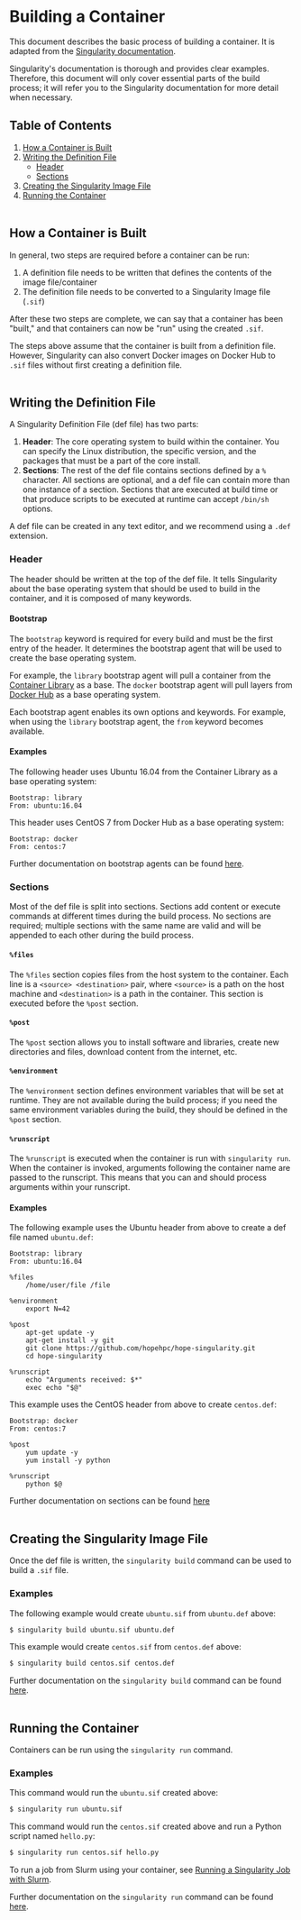 # Building a Container
This document describes the basic process of building a container. It is adapted from the [Singularity documentation](https://sylabs.io/guides/3.3/user-guide/index.html).

Singularity's documentation is thorough and provides clear examples. Therefore, this document will only cover essential parts of the build process; it will refer you to the Singularity documentation for more detail when necessary.

## Table of Contents
1. [How a Container is Built](#how-a-container-is-built)
2. [Writing the Definition File](#writing-the-definition-file)
    + [Header](#header)
    + [Sections](#sections)
3. [Creating the Singularity Image File](#creating-the-singularity-image-file)
4. [Running the Container](#running-the-container)</br></br>

## How a Container is Built
In general, two steps are required before a container can be run:
1. A definition file needs to be written that defines the contents of the image file/container
2. The definition file needs to be converted to a Singularity Image file (`.sif`)

After these two steps are complete, we can say that a container has been "built," and that containers can now be "run" using the created `.sif`.

The steps above assume that the container is built from a definition file. However, Singularity can also convert Docker images on Docker Hub to `.sif` files without first creating a definition file.
</br></br>

## Writing the Definition File
A Singularity Definition File (def file) has two parts:
1. **Header**: The core operating system to build within the container. You can specify the Linux distribution, the specific version, and the packages that must be a part of the core install.
2. **Sections**: The rest of the def file contains sections defined by a `%` character. All sections are optional, and a def file can contain more than one instance of a section. Sections that are executed at build time or that produce scripts to be executed at runtime can accept `/bin/sh` options.

A def file can be created in any text editor, and we recommend using a `.def` extension.

### Header
The header should be written at the top of the def file. It tells Singularity about the base operating system that should be used to build in the container, and it is composed of many keywords.

#### Bootstrap
The `bootstrap` keyword is required for every build and must be the first entry of the header. It determines the bootstrap agent that will be used to create the base operating system.

For example, the `library` bootstrap agent will pull a container from the [Container Library](https://cloud.sylabs.io/library) as a base. The `docker` bootstrap agent will pull layers from [Docker Hub](https://hub.docker.com) as a base operating system.

Each bootstrap agent enables its own options and keywords. For example, when using the `library` bootstrap agent, the `from` keyword becomes available.

#### Examples
The following header uses Ubuntu 16.04 from the Container Library as a base operating system:
```
Bootstrap: library
From: ubuntu:16.04
```

This header uses CentOS 7 from Docker Hub as a base operating system:
```
Bootstrap: docker
From: centos:7
```

Further documentation on bootstrap agents can be found [here](https://sylabs.io/guides/3.3/user-guide/appendix.html#buildmodules).

### Sections
Most of the def file is split into sections. Sections add content or execute commands at different times during the build process. No sections are required; multiple sections with the same name are valid and will be appended to each other during the build process.

#### `%files`
The `%files` section copies files from the host system to the container. Each line is a `<source> <destination>` pair, where `<source>` is a path on the host machine and `<destination>` is a path in the container. This section is executed before the `%post` section.

#### `%post`
The `%post` section allows you to install software and libraries, create new directories and files, download content from the internet, etc.

#### `%environment`
The `%environment` section defines environment variables that will be set at runtime. They are not available during the build process; if you need the same environment variables during the build, they should be defined in the `%post` section.

#### `%runscript`
The `%runscript` is executed when the container is run with `singularity run`. When the container is invoked, arguments following the container name are passed to the runscript. This means that you can and should process arguments within your runscript.

#### Examples
The following example uses the Ubuntu header from above to create a def file named `ubuntu.def`:
```
Bootstrap: library
From: ubuntu:16.04

%files
    /home/user/file /file
    
%environment
    export N=42
    
%post
    apt-get update -y
    apt-get install -y git
    git clone https://github.com/hopehpc/hope-singularity.git
    cd hope-singularity
    
%runscript
    echo "Arguments received: $*"
    exec echo "$@"
```

This example uses the CentOS header from above to create `centos.def`:
```
Bootstrap: docker
From: centos:7

%post
    yum update -y
    yum install -y python
    
%runscript
    python $@
```

Further documentation on sections can be found [here](https://sylabs.io/guides/3.3/user-guide/definition_files.html#sections)</br></br>

## Creating the Singularity Image File
Once the def file is written, the `singularity build` command can be used to build a `.sif` file.

### Examples
The following example would create `ubuntu.sif` from `ubuntu.def` above:
```bash
$ singularity build ubuntu.sif ubuntu.def
```

This example would create `centos.sif` from `centos.def` above:
```bash
$ singularity build centos.sif centos.def
```

Further documentation on the `singularity build` command can be found [here](https://sylabs.io/guides/3.3/user-guide/cli/singularity_build.html).</br></br>

## Running the Container 
Containers can be run using the `singularity run` command.

### Examples
This command would run the `ubuntu.sif` created above:
```bash
$ singularity run ubuntu.sif
```

This command would run the `centos.sif` created above and run a Python script named `hello.py`:
```bash
$ singularity run centos.sif hello.py
```

To run a job from Slurm using your container, see [Running a Singularity Job with Slurm](running-a-singularity-job-with-slurm.md).

Further documentation on the `singularity run` command can be found [here](https://sylabs.io/guides/3.3/user-guide/cli/singularity_run.html?highlight=run).
